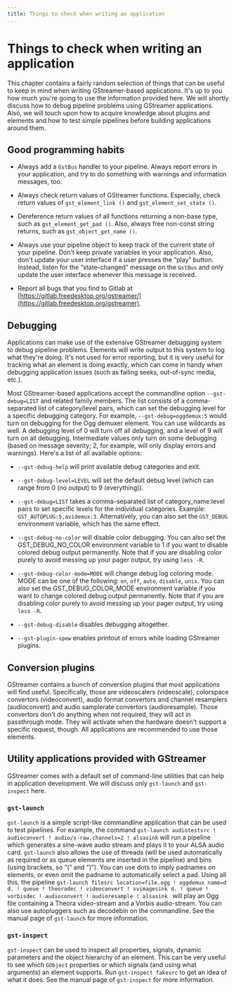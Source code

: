 ```yaml
---
title: Things to check when writing an application
...
```


# Things to check when writing an application

This chapter contains a fairly random selection of things that can be
useful to keep in mind when writing GStreamer-based applications. It's
up to you how much you're going to use the information provided here. We
will shortly discuss how to debug pipeline problems using GStreamer
applications. Also, we will touch upon how to acquire knowledge about
plugins and elements and how to test simple pipelines before building
applications around them.

## Good programming habits

  - Always add a `GstBus` handler to your pipeline. Always report errors
    in your application, and try to do something with warnings and
    information messages, too.

  - Always check return values of GStreamer functions. Especially, check
    return values of `gst_element_link ()` and `gst_element_set_state
    ()`.

  - Dereference return values of all functions returning a non-base
    type, such as `gst_element_get_pad ()`. Also, always free non-const
    string returns, such as `gst_object_get_name ()`.

  - Always use your pipeline object to keep track of the current state
    of your pipeline. Don't keep private variables in your application.
    Also, don't update your user interface if a user presses the “play”
    button. Instead, listen for the “state-changed” message on the
    `GstBus` and only update the user interface whenever this message is
    received.

  - Report all bugs that you find to Gitlab at
    [https://gitlab.freedesktop.org/gstreamer/](https://gitlab.freedesktop.org/gstreamer).

## Debugging

Applications can make use of the extensive GStreamer debugging system to
debug pipeline problems. Elements will write output to this system to
log what they're doing. It's not used for error reporting, but it is
very useful for tracking what an element is doing exactly, which can
come in handy when debugging application issues (such as failing seeks,
out-of-sync media, etc.).

Most GStreamer-based applications accept the commandline option
`--gst-debug=LIST` and related family members. The list consists of a
comma-separated list of category/level pairs, which can set the
debugging level for a specific debugging category. For example,
`--gst-debug=oggdemux:5` would turn on debugging for the Ogg demuxer
element. You can use wildcards as well. A debugging level of 0 will turn
off all debugging, and a level of 9 will turn on all debugging.
Intermediate values only turn on some debugging (based on message
severity; 2, for example, will only display errors and warnings). Here's
a list of all available options:

  - `--gst-debug-help` will print available debug categories and exit.

  - `--gst-debug-level=LEVEL` will set the default debug level (which
    can range from 0 (no output) to 9 (everything)).

  - `--gst-debug=LIST` takes a comma-separated list of
    category\_name:level pairs to set specific levels for the individual
    categories. Example: `GST_AUTOPLUG:5,avidemux:3`. Alternatively, you
    can also set the `GST_DEBUG` environment variable, which has the
    same effect.

  - `--gst-debug-no-color` will disable color debugging. You can also
    set the GST\_DEBUG\_NO\_COLOR environment variable to 1 if you want
    to disable colored debug output permanently. Note that if you are
    disabling color purely to avoid messing up your pager output, try
    using `less -R`.

  - `--gst-debug-color-mode=MODE` will change debug log coloring mode.
    MODE can be one of the following: `on`, `off`, `auto`, `disable`,
    `unix`. You can also set the GST\_DEBUG\_COLOR\_MODE environment
    variable if you want to change colored debug output permanently.
    Note that if you are disabling color purely to avoid messing up your
    pager output, try using `less -R`.

  - `--gst-debug-disable` disables debugging altogether.

  - `--gst-plugin-spew` enables printout of errors while loading
    GStreamer plugins.

## Conversion plugins

GStreamer contains a bunch of conversion plugins that most applications
will find useful. Specifically, those are videoscalers (videoscale),
colorspace convertors (videoconvert), audio format convertors and
channel resamplers (audioconvert) and audio samplerate convertors
(audioresample). Those convertors don't do anything when not required,
they will act in passthrough mode. They will activate when the hardware
doesn't support a specific request, though. All applications are
recommended to use those elements.

## Utility applications provided with GStreamer

GStreamer comes with a default set of command-line utilities that can
help in application development. We will discuss only `gst-launch` and
`gst-inspect` here.

### `gst-launch`

`gst-launch` is a simple script-like commandline application that can be
used to test pipelines. For example, the command `gst-launch
audiotestsrc ! audioconvert !
audio/x-raw,channels=2 ! alsasink` will run a pipeline which generates a
sine-wave audio stream and plays it to your ALSA audio card.
`gst-launch` also allows the use of threads (will be used automatically
as required or as queue elements are inserted in the pipeline) and bins
(using brackets, so “(” and “)”). You can use dots to imply padnames on
elements, or even omit the padname to automatically select a pad. Using
all this, the pipeline `gst-launch filesrc location=file.ogg ! oggdemux
name=d
d. ! queue ! theoradec ! videoconvert ! xvimagesink
d. ! queue ! vorbisdec ! audioconvert ! audioresample ! alsasink
` will play an Ogg file containing a Theora video-stream and a Vorbis
audio-stream. You can also use autopluggers such as decodebin on the
commandline. See the manual page of `gst-launch` for more information.

### `gst-inspect`

`gst-inspect` can be used to inspect all properties, signals, dynamic
parameters and the object hierarchy of an element. This can be very
useful to see which `GObject` properties or which signals (and using
what arguments) an element supports. Run `gst-inspect fakesrc` to get an
idea of what it does. See the manual page of `gst-inspect` for more
information.
